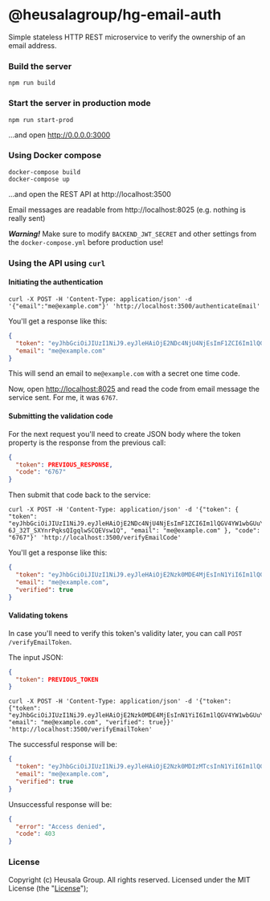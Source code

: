 # @heusalagroup/hg-email-auth

Simple stateless HTTP REST microservice to verify the ownership of an email address.

### Build the server

```
npm run build
```

### Start the server in production mode

```
npm run start-prod
```

...and open http://0.0.0.0:3000

### Using Docker compose

```
docker-compose build
docker-compose up
```

...and open the REST API at http://localhost:3500

Email messages are readable from http://localhost:8025 (e.g. nothing is really sent)

***Warning!*** Make sure to modify `BACKEND_JWT_SECRET` and other settings from the `docker-compose.yml` before production use!

### Using the API using `curl`

#### Initiating the authentication

```shell
curl -X POST -H 'Content-Type: application/json' -d '{"email":"me@example.com"}' 'http://localhost:3500/authenticateEmail'
```

You'll get a response like this:

````json
{
  "token": "eyJhbGciOiJIUzI1NiJ9.eyJleHAiOjE2NDc4NjU4NjEsImF1ZCI6Im1lQGV4YW1wbGUuY29tIn0.7XqKdwNMOhj-6J_32T_SXYnrPqksQIgqlwSCQEVsw1Q",
  "email": "me@example.com"
}
````

This will send an email to `me@example.com` with a secret one time code.

Now, open [http://localhost:8025](http://localhost:8025) and read the code from email message the service sent. For me, it was `6767`.

#### Submitting the validation code

For the next request you'll need to create JSON body where the token property is the response from the previous call:

````json
{
  "token": PREVIOUS_RESPONSE, 
  "code": "6767"
}
````

Then submit that code back to the service:

```shell
curl -X POST -H 'Content-Type: application/json' -d '{"token": { "token": "eyJhbGciOiJIUzI1NiJ9.eyJleHAiOjE2NDc4NjU4NjEsImF1ZCI6Im1lQGV4YW1wbGUuY29tIn0.7XqKdwNMOhj-6J_32T_SXYnrPqksQIgqlwSCQEVsw1Q", "email": "me@example.com" }, "code": "6767"}' 'http://localhost:3500/verifyEmailCode'
```

You'll get a response like this:

```json
{
  "token": "eyJhbGciOiJIUzI1NiJ9.eyJleHAiOjE2Nzk0MDE4MjEsInN1YiI6Im1lQGV4YW1wbGUuY29tIn0.Mv1_uz6Oir2P1zUKbOgQ_vKFtFnV6fFkK0vT0vMIviU",
  "email": "me@example.com",
  "verified": true
}
```

#### Validating tokens

In case you'll need to verify this token's validity later, you can call `POST /verifyEmailToken`.

The input JSON:

```json
{
  "token": PREVIOUS_TOKEN
}
```

```shell
curl -X POST -H 'Content-Type: application/json' -d '{"token": {"token": "eyJhbGciOiJIUzI1NiJ9.eyJleHAiOjE2Nzk0MDE4MjEsInN1YiI6Im1lQGV4YW1wbGUuY29tIn0.Mv1_uz6Oir2P1zUKbOgQ_vKFtFnV6fFkK0vT0vMIviU", "email": "me@example.com", "verified": true}}' 'http://localhost:3500/verifyEmailToken'
```

The successful response will be:

```json
{
  "token": "eyJhbGciOiJIUzI1NiJ9.eyJleHAiOjE2Nzk0MDIzMTcsInN1YiI6Im1lQGV4YW1wbGUuY29tIn0.jRv6M6IM81J670rzETtvV93MHUUD0236Uh7xZhMt5O4",
  "email": "me@example.com",
  "verified": true
}
```

Unsuccessful response will be: 

```json
{
  "error": "Access denied",
  "code": 403
}
```

### License

Copyright (c) Heusala Group. All rights reserved. Licensed under the MIT License (the "[License](./LICENSE)");

